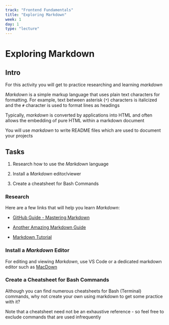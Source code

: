 ```yaml
---
track: "Frontend Fundamentals"
title: "Exploring Markdown"
week: 1
day: 1
type: "lecture"
---
```


# Exploring Markdown 

## Intro

For this activity you will get to practice researching and learning _markdown_

_Markdown_ is a simple markup language that uses plain text characters for formatting.  For example, text between asterisk (`*`) characters is italicized and the `#` character is used to format lines as headings

Typically, _markdown_ is converted by applications into HTML and often allows the embedding of pure HTML within a markdown document

You will use _markdown_ to write README files which are used to document your projects


## Tasks

1. Research how to use the _Markdown_ language

2. Install a _Markdown_ editor/viewer

3. Create a cheatsheet for Bash Commands

### Research

Here are a few links that will help you learn _Markdown_:

- [GitHub Guide - Mastering Markdown](https://guides.github.com/features/mastering-markdown/)

- [Another Amazing Markdown Guide](https://www.markdownguide.org/basic-syntax/)

- [Markdown Tutorial](http://markdowntutorial.com/)

### Install a _Markdown_ Editor

For editing and viewing _Markdown_, use VS Code or a dedicated markdown editor such as [MacDown](http://macdown.uranusjr.com/)

### Create a Cheatsheet for Bash Commands

Although you can find numerous cheatsheets for Bash (Terminal) commands, why not create your own using markdown to get some practice with it?

Note that a cheatsheet need not be an exhaustive reference - so feel free to exclude commands that are used infrequently



